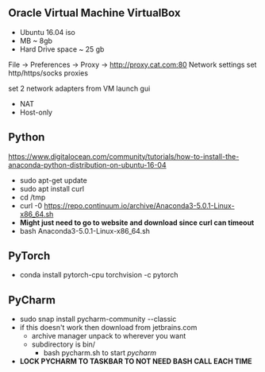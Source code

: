 ## Oracle Virtual Machine VirtualBox
* Ubuntu 16.04 iso
* MB ~ 8gb
* Hard Drive space ~ 25 gb

File -> Preferences -> Proxy -> http://proxy.cat.com:80
Network settings set http/https/socks proxies

set 2 network adapters from VM launch gui
* NAT
* Host-only

## Python
https://www.digitalocean.com/community/tutorials/how-to-install-the-anaconda-python-distribution-on-ubuntu-16-04

* sudo apt-get update
* sudo apt install curl
* cd /tmp
* curl -0 https://repo.continuum.io/archive/Anaconda3-5.0.1-Linux-x86_64.sh
* **Might just need to go to website and download since curl can timeout**
* bash Anaconda3-5.0.1-Linux-x86_64.sh

## PyTorch
* conda install pytorch-cpu torchvision -c pytorch

## PyCharm

* sudo snap install pycharm-community --classic
* if this doesn't work then download from jetbrains.com
  * archive manager unpack to wherever you want
  * subdirectory is bin/
    * bash pycharm.sh to start *pycharm*
* **LOCK PYCHARM TO TASKBAR TO NOT NEED BASH CALL EACH TIME**
